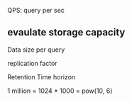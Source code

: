 QPS: query per sec

## evaulate storage capacity

Data size per query

replication factor

Retention Time horizon



1 million = 1024 * 1000 = pow(10, 6)